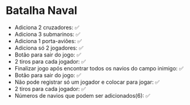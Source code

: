 # Batalha Naval

<ul>
  <li>Adiciona 2 cruzadores: ✅</li>
  <li>Adiciona 3 submarinos: ✅</li>
  <li>Adiciona 1 porta-aviões: ✅</li>
  <li>Adiciona só 2 jogadores: ✅</li>
  <li>Botão para sair do jogo: ✅</li>
  <li>2 tiros para cada jogador: ✅</li>
  <li>Finalizar jogo após encontrar todos os navios do campo inimigo: ✅</li>
  <li>Botão para sair do jogo: ✅</li>
  <li>Não pode registrar só um jogador e colocar para jogar: ✅</li>
  <li>2 tiros para cada jogador: ✅</li>
  <li>Números de navios que podem ser adicionados(6): ✅</li>
</ul>
